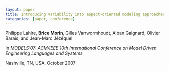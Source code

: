 ```yaml
---
layout: paper
title: Introducing variability into aspect-oriented modeling approaches
categories: [paper, conference]
---
```

Philippe Lahire, **Brice Morin**, Gilles Vanwormhoudt, Alban Gaignard, Olivier Barais, and Jean-Marc Jézéquel

In _MODELS'07: ACM/IEEE 10th International Conference on Model Driven Engineering Languages and Systems_ 

Nashville, TN, USA, October 2007
